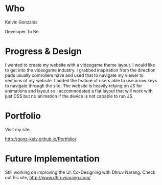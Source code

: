 # Who

Kelvin Gonzales

Developer To Be.

# Progress & Design

I wanted to create my website with a videogame theme layout. I would like to get into the videogame industry. I grabbed inspiration from the direction pads usually controllers have and used that to navigate my viewer to sections of my website. I added the feature of users able to use arrow keys to navigate through the site. The website is heavily relying on JS for animations and layout so I accommodated a flat layout that will work with just CSS but no animation if the device is not capable to run JS. 

# Portfolio

Visit my site:

http://gonz-kelv.github.io/Portfolio/ 

# Future Implementation

Still working on improving the UI. Co-Designing with Dhruv Narang. Check out his site, http://www.dhruvnarang.com/
